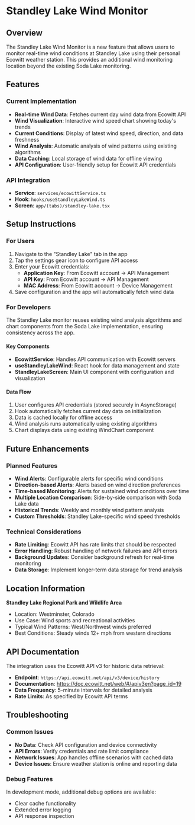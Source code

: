 # Standley Lake Wind Monitor

## Overview
The Standley Lake Wind Monitor is a new feature that allows users to monitor real-time wind conditions at Standley Lake using their personal Ecowitt weather station. This provides an additional wind monitoring location beyond the existing Soda Lake monitoring.

## Features

### Current Implementation
- **Real-time Wind Data**: Fetches current day wind data from Ecowitt API
- **Wind Visualization**: Interactive wind speed chart showing today's trends
- **Current Conditions**: Display of latest wind speed, direction, and data freshness
- **Wind Analysis**: Automatic analysis of wind patterns using existing algorithms
- **Data Caching**: Local storage of wind data for offline viewing
- **API Configuration**: User-friendly setup for Ecowitt API credentials

### API Integration
- **Service**: `services/ecowittService.ts`
- **Hook**: `hooks/useStandleyLakeWind.ts`
- **Screen**: `app/(tabs)/standley-lake.tsx`

## Setup Instructions

### For Users
1. Navigate to the "Standley Lake" tab in the app
2. Tap the settings gear icon to configure API access
3. Enter your Ecowitt credentials:
   - **Application Key**: From Ecowitt account → API Management
   - **API Key**: From Ecowitt account → API Management  
   - **MAC Address**: From Ecowitt account → Device Management
4. Save configuration and the app will automatically fetch wind data

### For Developers
The Standley Lake monitor reuses existing wind analysis algorithms and chart components from the Soda Lake implementation, ensuring consistency across the app.

#### Key Components
- **EcowittService**: Handles API communication with Ecowitt servers
- **useStandleyLakeWind**: React hook for data management and state
- **StandleyLakeScreen**: Main UI component with configuration and visualization

#### Data Flow
1. User configures API credentials (stored securely in AsyncStorage)
2. Hook automatically fetches current day data on initialization
3. Data is cached locally for offline access
4. Wind analysis runs automatically using existing algorithms
5. Chart displays data using existing WindChart component

## Future Enhancements

### Planned Features
- **Wind Alerts**: Configurable alerts for specific wind conditions
- **Direction-based Alerts**: Alerts based on wind direction preferences
- **Time-based Monitoring**: Alerts for sustained wind conditions over time
- **Multiple Location Comparison**: Side-by-side comparison with Soda Lake data
- **Historical Trends**: Weekly and monthly wind pattern analysis
- **Custom Thresholds**: Standley Lake-specific wind speed thresholds

### Technical Considerations
- **Rate Limiting**: Ecowitt API has rate limits that should be respected
- **Error Handling**: Robust handling of network failures and API errors
- **Background Updates**: Consider background refresh for real-time monitoring
- **Data Storage**: Implement longer-term data storage for trend analysis

## Location Information
**Standley Lake Regional Park and Wildlife Area**
- Location: Westminster, Colorado
- Use Case: Wind sports and recreational activities
- Typical Wind Patterns: West/Northwest winds preferred
- Best Conditions: Steady winds 12+ mph from western directions

## API Documentation
The integration uses the Ecowitt API v3 for historic data retrieval:
- **Endpoint**: `https://api.ecowitt.net/api/v3/device/history`
- **Documentation**: https://doc.ecowitt.net/web/#/apiv3en?page_id=19
- **Data Frequency**: 5-minute intervals for detailed analysis
- **Rate Limits**: As specified by Ecowitt API terms

## Troubleshooting

### Common Issues
- **No Data**: Check API configuration and device connectivity
- **API Errors**: Verify credentials and rate limit compliance
- **Network Issues**: App handles offline scenarios with cached data
- **Device Issues**: Ensure weather station is online and reporting data

### Debug Features
In development mode, additional debug options are available:
- Clear cache functionality
- Extended error logging
- API response inspection
